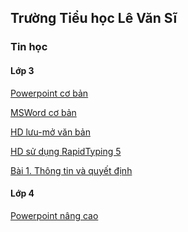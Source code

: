 ## Trường Tiểu học Lê Văn Sĩ

### Tin học

#### Lớp 3
[Powerpoint cơ bản](https://prezi.com/p/6wbqyofibprw)

[MSWord cơ bản](https://prezi.com/p/a8h5hagcqzl3)

[HD lưu-mở văn bản](https://prezi.com/p/g592fzacsp3w)

[HD sử dụng  RapidTyping 5](https://prezi.com/p/oguhmdk5cbqo)

[Bài 1. Thông tin và quyết định](https://www.canva.com/design/DAFLgBSirCE/CVs9oy9_QCIgY5VTCTEqAQ/edit?utm=)


#### Lớp 4
[Powerpoint nâng cao](https://prezi.com/p/8ljt-sgxr8sa)


<!-- 
### Bài học khác

[Bai25](./Bai25/index.html)

[TNXH](./TNXH/index.html)

### Reference

[Link to Cayman help](./cayman.html).

[Link to Github help](./github_help.html).
-->
